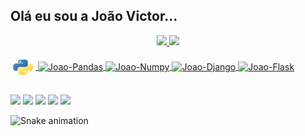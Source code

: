## Olá eu sou a João Victor...

<div align="center">
  <a href="https://github.com/joaovhidalgo">
  <img height="180em" src="https://github-readme-stats.vercel.app/api?username=joaovhidalgo&show_icons=true&theme=calm&title_color=e3432d&icon_color=e3432d&include_all_commits=true&count_private=true"/>
  <img height="180em" src="https://github-readme-stats.vercel.app/api/top-langs/?username=joaovhidalgo&layout=compact&langs_count=7&theme=calm&title_color=e3432d"/>
</div>
<div style="display: inline_block"><br>
  <img align="center" alt="Joao-Python" height="30" width="40" src="https://raw.githubusercontent.com/devicons/devicon/master/icons/python/python-original.svg">
  <img align="center" alt="Joao-Pandas" height="30" width="40" src="https://cdn.jsdelivr.net/gh/devicons/devicon/icons/pandas/pandas-original.svg" />
  <img align="center" alt="Joao-Numpy" height="30" width="40" src="https://cdn.jsdelivr.net/gh/devicons/devicon/icons/numpy/numpy-original.svg" />
  <img align="center" alt="Joao-Django" height="30" width="40" src="https://cdn.jsdelivr.net/gh/devicons/devicon/icons/django/django-original.svg" />
  <img align="center" alt="Joao-Flask" height="30" width="40" src="https://cdn.jsdelivr.net/gh/devicons/devicon/icons/flask/flask-original.svg" />
</div>
  
  ##
 
<div> 
  <a href = "https://twitter.com/joaovhidalgo"><img src="https://img.shields.io/badge/Twitter-1DA1F2?style=for-the-badge&logo=twitter&logoColor=white"></a>
  <a href = "https://medium.com/@joaok3.jv"><img src="https://img.shields.io/badge/Medium-12100E?style=for-the-badge&logo=medium&logoColor=white"></a>
  <a href="https://instagram.com/joaov.hidalgo" target="_blank"><img src="https://img.shields.io/badge/-Instagram-%23E4405F?style=for-the-badge&logo=instagram&logoColor=white" target="_blank"></a>
  <a href = "mailto:joaov.hidalgo@gmail.com"><img src="https://img.shields.io/badge/-Gmail-%23333?style=for-the-badge&logo=gmail&logoColor=white" target="_blank"></a>
  <a href="https://www.linkedin.com/in/joaov.hidalgo" target="_blank"><img src="https://img.shields.io/badge/-LinkedIn-%230077B5?style=for-the-badge&logo=linkedin&logoColor=white" target="_blank"></a> 
 
  ![Snake animation](https://github.com/joaovhidalgo/joaovhidalgo/blob/output/github-contribution-grid-snake.svg)
 
</div>
